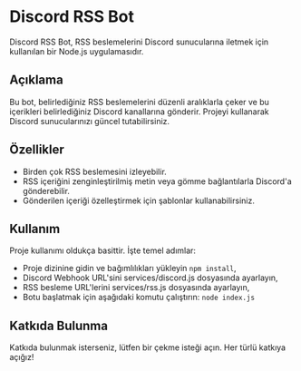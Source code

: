 
# Discord RSS Bot

Discord RSS Bot, RSS beslemelerini Discord sunucularına iletmek için kullanılan bir Node.js uygulamasıdır.

## Açıklama

Bu bot, belirlediğiniz RSS beslemelerini düzenli aralıklarla çeker ve bu içerikleri belirlediğiniz Discord kanallarına gönderir. Projeyi kullanarak Discord sunucularınızı güncel tutabilirsiniz.

## Özellikler

- Birden çok RSS beslemesini izleyebilir.
- RSS içeriğini zenginleştirilmiş metin veya gömme bağlantılarla Discord'a gönderebilir.
- Gönderilen içeriği özelleştirmek için şablonlar kullanabilirsiniz.

## Kullanım

Proje kullanımı oldukça basittir. İşte temel adımlar:

- Proje dizinine gidin ve bağımlılıkları yükleyin ``npm install``,
- Discord Webhook URL'sini services/discord.js dosyasında ayarlayın,
- RSS besleme URL'lerini services/rss.js dosyasında ayarlayın,
- Botu başlatmak için aşağıdaki komutu çalıştırın: ``node index.js``

## Katkıda Bulunma

Katkıda bulunmak isterseniz, lütfen bir çekme isteği açın. Her türlü katkıya açığız!
